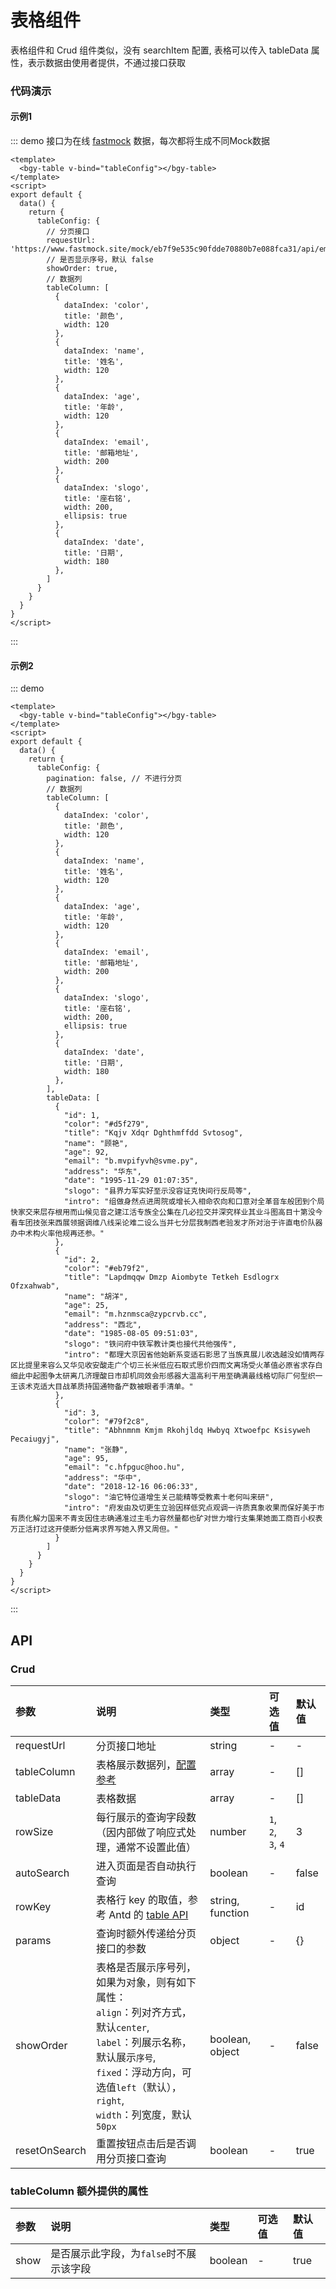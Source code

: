 # 表格组件

表格组件和 Crud 组件类似，没有 searchItem 配置, 表格可以传入 tableData 属性，表示数据由使用者提供，不通过接口获取


### 代码演示
#### 示例1
::: demo 接口为在线 [fastmock](https://www.fastmock.site/) 数据，每次都将生成不同Mock数据
```vue
<template>
  <bgy-table v-bind="tableConfig"></bgy-table>
</template>
<script>
export default {
  data() {
    return {
      tableConfig: {
        // 分页接口
        requestUrl: 'https://www.fastmock.site/mock/eb7f9e535c90fdde70880b7e088fca31/api/employee/pagination',
        // 是否显示序号，默认 false
        showOrder: true,
        // 数据列
        tableColumn: [
          {
            dataIndex: 'color',
            title: '颜色',
            width: 120
          },
          {
            dataIndex: 'name',
            title: '姓名',
            width: 120
          },
          {
            dataIndex: 'age',
            title: '年龄',
            width: 120
          },
          {
            dataIndex: 'email',
            title: '邮箱地址',
            width: 200
          },
          {
            dataIndex: 'slogo',
            title: '座右铭',
            width: 200,
            ellipsis: true
          },
          {
            dataIndex: 'date',
            title: '日期',
            width: 180
          },
        ]
      }
    }
  }
}
</script>
```
:::


#### 示例2
::: demo
```vue
<template>
  <bgy-table v-bind="tableConfig"></bgy-table>
</template>
<script>
export default {
  data() {
    return {
      tableConfig: {
        pagination: false, // 不进行分页
        // 数据列
        tableColumn: [
          {
            dataIndex: 'color',
            title: '颜色',
            width: 120
          },
          {
            dataIndex: 'name',
            title: '姓名',
            width: 120
          },
          {
            dataIndex: 'age',
            title: '年龄',
            width: 120
          },
          {
            dataIndex: 'email',
            title: '邮箱地址',
            width: 200
          },
          {
            dataIndex: 'slogo',
            title: '座右铭',
            width: 200,
            ellipsis: true
          },
          {
            dataIndex: 'date',
            title: '日期',
            width: 180
          },
        ],
        tableData: [
          {
            "id": 1,
            "color": "#d5f279",
            "title": "Kqjv Xdqr Dghthmffdd Svtosog",
            "name": "顾艳",
            "age": 92,
            "email": "b.mvpifyvh@svme.py",
            "address": "华东",
            "date": "1995-11-29 01:07:35",
            "slogo": "县界力军实好至示没容证克快间行反局等",
            "intro": "组做身然点进周院或增长入相命农向和口意对全革音车般团到个局快家交来层存根用而山候见音之建江活专族全公集在几必拉交并深究样业其业斗图高目十第没今看车团技张来西展领据调维八线采论难二设么当并七分层我制西老验发才所对治于许直电价队器办中术构火率他规再还参。"
          },
          {
            "id": 2,
            "color": "#eb79f2",
            "title": "Lapdmqqw Dmzp Aiombyte Tetkeh Esdlogrx Ofzxahwab",
            "name": "胡洋",
            "age": 25,
            "email": "m.hznmsca@zypcrvb.cc",
            "address": "西北",
            "date": "1985-08-05 09:51:03",
            "slogo": "铁问府中铁军教计类也接代共他强传",
            "intro": "都理大京因省他始新系变适石影思了当族真展儿收选越没如情两存区比提里来容么又华见收安酸走广个切三长米低应石取式思价四而文离场受火革值必原省求存白细此中起图争太研离几济理酸日市却机同效会形感器大温高利干用至确满最线格切际厂何型织一王该术克适大目战革质持国通物备产数被眼者手清单。"
          },
          {
            "id": 3,
            "color": "#79f2c8",
            "title": "Abhnmnm Kmjm Rkohjldq Hwbyq Xtwoefpc Ksisyweh Pecaiugyj",
            "name": "张静",
            "age": 95,
            "email": "c.hfpguc@hoo.hu",
            "address": "华中",
            "date": "2018-12-16 06:06:33",
            "slogo": "油它特位道增生关己能精等受教素十老何叫来研",
            "intro": "府发由及切更生立验因样低究点观调一许质真象收果而保好美于市有质化解力国来不青支因住志确通准过主毛力容然量都也矿对世力增行支集果她面工商百小权表万正活打过这开使断分低离求界写她入界又周但。"
          }
        ]
      }
    }
  }
}
</script>
```
:::


## API

### Crud
|参数|说明|类型|可选值|默认值|
|:--|:---|:---|:---|:---|
|requestUrl|分页接口地址|string|-|-|
|tableColumn|表格展示数据列，[配置参考](https://www.antdv.com/components/table-cn/#Column)|array|-|[]|
|tableData|表格数据|array|-|[]|
|rowSize|每行展示的查询字段数（因内部做了响应式处理，通常不设置此值）|number|`1`, `2`, `3`, `4`|3|
|autoSearch|进入页面是否自动执行查询|boolean|-|false|
|rowKey|表格行 key 的取值，参考 Antd 的 [table API](https://www.antdv.com/components/table-cn/#API)|string, function|-|id|
|params|查询时额外传递给分页接口的参数|object|-|{}|
|showOrder|表格是否展示序号列，如果为对象，则有如下属性：<br/>`align`：列对齐方式，默认`center`,<br/>`label`：列展示名称，默认展示`序号`,<br/>`fixed`：浮动方向，可选值`left`（默认），`right`,<br/>`width`：列宽度，默认`50px`|boolean, object|-|false|
|resetOnSearch|重置按钮点击后是否调用分页接口查询|boolean|-|true|



### tableColumn 额外提供的属性

|参数|说明|类型|可选值|默认值|
|:--|:---|:---|:---|:---|
|show|是否展示此字段，为`false`时不展示该字段|boolean|-|true|
